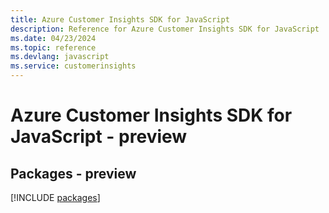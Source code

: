 ```yaml
---
title: Azure Customer Insights SDK for JavaScript
description: Reference for Azure Customer Insights SDK for JavaScript
ms.date: 04/23/2024
ms.topic: reference
ms.devlang: javascript
ms.service: customerinsights
---
```

# Azure Customer Insights SDK for JavaScript - preview
## Packages - preview
[!INCLUDE [packages](customer-insights-index.md)]